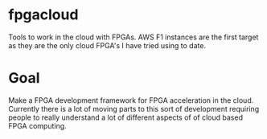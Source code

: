 # fpgacloud
Tools to work in the cloud with FPGAs.  AWS F1 instances are the first target as
they are the only cloud FPGA's I have tried using to date.

# Goal
Make a FPGA development framework for FPGA acceleration in the cloud.
Currently there is a lot of moving parts to this sort of development requiring
people to really understand a lot of different aspects of of cloud based FPGA
computing.
